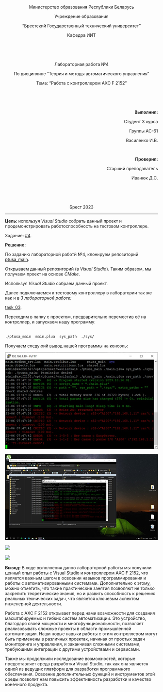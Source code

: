 <p align="center"> Министерство образования Республики Беларусь</p>
<p align="center">Учреждение образования</p>
<p align="center">“Брестский Государственный технический университет”</p>
<p align="center">Кафедра ИИТ</p>
<br><br><br>
<p align="center">Лабораторная работа №4</p>
<p align="center">По дисциплине “Теория и методы автоматического управления”</p>
<p align="center">Тема: “Работа с контроллером AXC F 2152”</p>
<br><br><br>
<p align="right"><strong>Выполнил:</strong></p>
<p align="right">Студент 3 курса</p>
<p align="right">Группы АС-61</p>
<p align="right">Василенко И.В.</p>
<br>
<p align="right"><strong>Проверил:</strong></p>
<p align="right">Старший преподаватель</p>
<p align="right">Иванюк Д.С.</p>
<br><br><br>
<p align="center">Брест 2023</p>

---
<p> <strong>Цель: </strong>используя <em>Visual Studio</em> собрать данный проект и продемонстрировать работоспособность на тестовом контроллере.</p> 

Задание: [#4](../../../../tasks/task_04/readme.md).
<p> <strong>Решение:</strong> </p>

По заданию лабораторной работй №4, клонируем репозиторий [ptusa_main](https://github.com/savushkin-r-d/ptusa_main).

<p>Открываем данный репозиторий (в <em>Visual Studio</em>). Таким образом, мы получаем проект на основе <em>CMake</em>.</p>
<p>Используя <em>Visual Studio</em> собраем данный проект.</p>
<p>Далее подключаемся к тестовому контроллеру в лаборатории так же как и в <em>3 лабораторной работе:</em> </p>

[task_03](../../task_03/doc/readme.md).

<p>Переходим в папку с проектом, предварительно переместив её на контроллер, и запускаем нашу программу:</p>

``` bash

./ptusa_main  main.plua  sys_path  ./sys/

```

<p>Получаем следуюий вывод нашей программы на консоль: </p>

![](images/console.png)

![](images/console-full-screen.png)

![](images/notebook-console.png)

![](images/notebook.png)

<p> <strong> Вывод:</strong> В ходе выполнения данно лабораторной работы мы получили ценный опыт работы с Visual Studio и контроллером AXC F 2152, что является важным шагом в освоении навыков программирования и работы с автоматизированными системами. Дополнительно к этому, можно отметить, что такие практические занятия позволяют не только закрепить теоретические знания, но и развить способность к решению реальных технических задач, что является ключевым аспектом инженерной деятельности.
<p>Работа с AXC F 2152 открывает перед нами возможности для создания масштабируемых и гибких систем автоматизации. Это устройство, благодаря своей мощности и многофункциональности, позволяет реализовывать сложные проекты в области промышленной автоматизации. Наши новые навыки работы с этим контроллером могут быть применены в различных проектах, начиная от простых задач мониторинга и управления, и заканчивая сложными системами, требующими интеграции с другими устройствами и сервисами.</p>
<p>Также мы продолжили исследование возможностей, которые предоставляет среда разработки Visual Studio, так как она является одной из ведущих платформ для разработки программного обеспечения. Освоение дополнительных функций и инструментов этой среды позволит нам повысить эффективность разработки и качество конечного продукта.</p>
